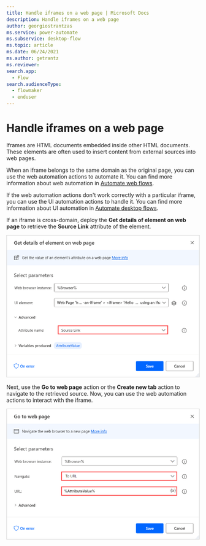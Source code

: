 ```yaml
---
title: Handle iframes on a web page | Microsoft Docs
description: Handle iframes on a web page
author: georgiostrantzas
ms.service: power-automate
ms.subservice: desktop-flow
ms.topic: article
ms.date: 06/24/2021
ms.author: getrantz
ms.reviewer:
search.app: 
  - Flow
search.audienceType: 
  - flowmaker
  - enduser
---
```


# Handle iframes on a web page

Iframes are HTML documents embedded inside other HTML documents. These elements are often used to insert content from external sources into web pages.

When an iframe belongs to the same domain as the original page, you can use the web automation actions to automate it. You can find more information about web automation in [Automate web flows](..\automation-web.md).

If the web automation actions don't work correctly with a particular iframe, you can use the UI automation actions to handle it. You can find more information about UI automation in [Automate desktop flows](..\desktop-automation.md).

If an iframe is cross-domain, deploy the **Get details of element on web page** to retrieve the **Source Link** attribute of the element.

![The Get details of element on web page action.](media/handle-iframes/get-details-element-web=page-action.png)

Next, use the **Go to web page** action or the **Create new tab** action to navigate to the retrieved source. Now, you can use the web automation actions to interact with the iframe.

![The Go to web page action.](media/handle-iframes/go-web-page-action.png)